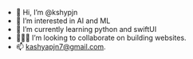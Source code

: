 - 👋 Hi, I’m @kshypjn
- 👀 I’m interested in AI and ML
- 🌱 I’m currently learning python and swiftUI
- 👨🏻‍💻 I’m looking to collaborate on building websites.
- 📫 kashyapjn7@gmail.com.

<!---
kshypjn/kshypjn is a ✨ special ✨ repository because its `README.md` (this file) appears on your GitHub profile.
You can click the Preview link to take a look at your changes.
--->
